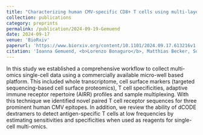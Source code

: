```yaml
---
title: "Characterizing human CMV-specific CD8+ T cells using multi-layer single-cell omics"
collection: publications
category: preprints
permalink: /publication/2024-09-19-Gemuend
date: 2024-09-17
venue: 'BioRxiv'
paperurl: 'https://www.biorxiv.org/content/10.1101/2024.09.17.613216v1.full.pdf'
citation: 'Ioanna Gemuend, <b>Lorenzo Bonaguro</b>, Matthias Becker, Sophie Mueller, Clemens Joos, Elena De Domenico, Anna Aschenbrenner, Joachim L Schultze, Andreas L Moosmann, Marc D Beyer. (2024). &quot;Characterizing human CMV-specific CD8+ T cells using multi-layer single-cell omics.&quot; <i>BioRvix</i>.'
---
```


In this study we established a comprehensive workflow to collect multi-omics single-cell data using a commercially available micro-well based platform. This included whole transcriptome, cell surface markers (targeted sequencing-based cell surface proteomics), T cell specificities, adaptive immune receptor repertoire (AIRR) profiles and sample multiplexing. With this technique we identified novel paired T cell receptor sequences for three prominent human CMV epitopes. In addition, we review the ability of dCODE dextramers to detect antigen-specific T cells at low frequencies by estimating sensitivities and specificities when used as reagents for single-cell multi-omics.